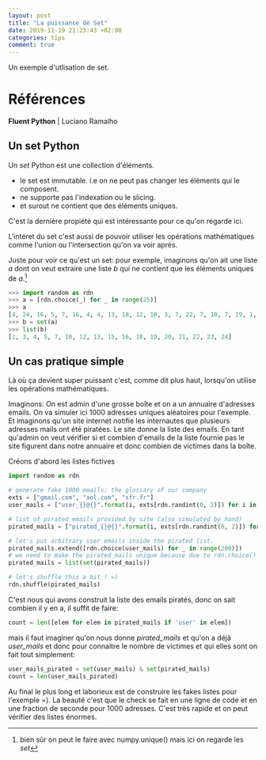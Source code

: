 ```yaml
---
layout: post
title: "La puissance de Set"
date: 2019-11-19 21:23:43 +02:00
categories: tips
comment: true
---
```


Un exemple d'utlisation de set.

<!--more-->

# Références

**Fluent Python** | Luciano Ramalho

## Un set Python

Un *set* Python est une collection d'éléments.

* le set est immutable. i.e on ne peut pas changer les éléments qui le composent.
* ne supporte pas l'indexation ou le slicing.
* et surout ne contient que des éléments uniques.

C'est la dernière propiété qui est intéressante pour ce qu'on regarde ici.

L'intéret du set c'est aussi de pouvoir utiliser les opérations mathématiques comme l'union ou l'intersection qu'on va voir après.

Juste pour voir ce qu'est un set:
pour exemple, imaginons qu'on ait une liste *a* dont on veut extraire une liste *b* qui ne contient que les éléments uniques de *a*.[^1]

```python
>>> import random as rdn
>>> a = [rdn.choice(_) for _ in range(25)]
>>> a
[4, 24, 16, 5, 7, 16, 4, 4, 13, 18, 12, 10, 3, 7, 22, 7, 10, 7, 19, 1, 20, 20, 23, 21, 15]
>>> b = set(a)
>>> list(b)
[1, 3, 4, 5, 7, 10, 12, 13, 15, 16, 18, 19, 20, 21, 22, 23, 24]
```

[^1]: bien sûr on peut le faire avec numpy.unique() mais ici on regarde les *set*

## Un cas pratique simple

Là où ça devient super puissant c'est, comme dit plus haut, lorsqu'on utilise les opérations mathématiques.

Imaginons:
On est admin d'une grosse boîte et on a un annuaire d'adresses emails. On va simuler ici 1000 adresses uniques aléatoires pour l'exemple. Et imaginons qu'un site internet notifie les internautes que plusieurs adresses mails ont été piratées. Le site donne la liste des emails. En tant qu'admin on veut vérifier si et combien d'emails de la liste fournie pas le site figurent dans notre annuaire et donc combien de victimes dans la boîte.

Créons d'abord les listes fictives

```python
import random as rdn

# generate fake 1000 emails: the glossary of our company
exts = ["gmail.com", "aol.com", "sfr.fr"]
user_mails = ["user_{}@{}".format(i, exts[rdn.randint(0, 2)]) for i in range(1000)]

# list of pirated emails provided by site (also simulated by hand)
pirated_mails = ["pirated_{}@{}".format(i, exts[rdn.randint(0, 2)]) for i in range(600)]

# let's put arbitrary user emails inside the pirated list.
pirated_mails.extend([rdn.choice(user_mails) for _ in range(200)])
# we need to make the pirated_mails unique because due to rdn.choice() we may add several times same user adress
pirated_mails = list(set(pirated_mails))

# let's shuffle this a bit ! =)
rdn.shuffle(pirated_mails)
```

C'est nous qui avons construit la liste des emails piratés, donc on sait combien il y en a, il suffit de faire:

```python
count = len([elem for elem in pirated_mails if 'user' in elem])
```

mais il faut imaginer qu'on nous donne *pirated_mails* et qu'on a déjà *user_mails* et donc pour connaitre le nombre de victimes et qui elles sont on fait tout simplement:

```python
user_mails_pirated = set(user_mails) & set(pirated_mails)
count = len(user_mails_pirated)
```

Au final le plus long et laborieux est de construire les fakes listes pour l'exemple =). La beauté c'est que le check se fait en une ligne de code et en une fraction de seconde pour 1000 adresses. C'est très rapide et on peut vérifier des listes énormes.
